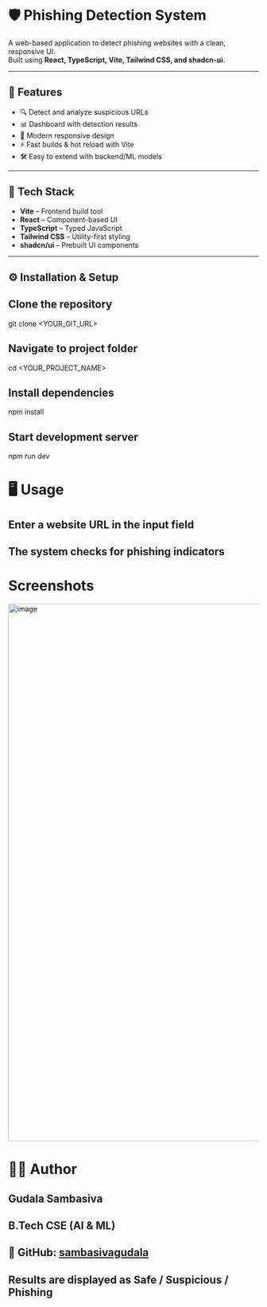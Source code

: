 # 🛡️ Phishing Detection System  

A web-based application to detect phishing websites with a clean, responsive UI.  
Built using **React, TypeScript, Vite, Tailwind CSS, and shadcn-ui**.  

---

## 🚀 Features  
- 🔍 Detect and analyze suspicious URLs  
- 📊 Dashboard with detection results  
- 🎨 Modern responsive design  
- ⚡ Fast builds & hot reload with Vite  
- 🛠️ Easy to extend with backend/ML models  

---

## 📂 Tech Stack  
- **Vite** – Frontend build tool  
- **React** – Component-based UI  
- **TypeScript** – Typed JavaScript  
- **Tailwind CSS** – Utility-first styling  
- **shadcn/ui** – Prebuilt UI components  

---

## ⚙️ Installation & Setup  


## Clone the repository
git clone <YOUR_GIT_URL>

## Navigate to project folder
cd <YOUR_PROJECT_NAME>

## Install dependencies
npm install

## Start development server
npm run dev


# 🖥️ Usage

## Enter a website URL in the input field

## The system checks for phishing indicators


# Screenshots
<img width="1920" height="1080" alt="image" src="https://github.com/user-attachments/assets/33be2acd-d005-4a01-9d50-81eb4467a568" />


# 👨‍💻 Author

## Gudala Sambasiva
## B.Tech CSE (AI & ML)

## 📌 GitHub: [sambasivagudala](https://github.com/sambasivagudala369/Phishing_Detection_System)

## Results are displayed as Safe / Suspicious / Phishing
